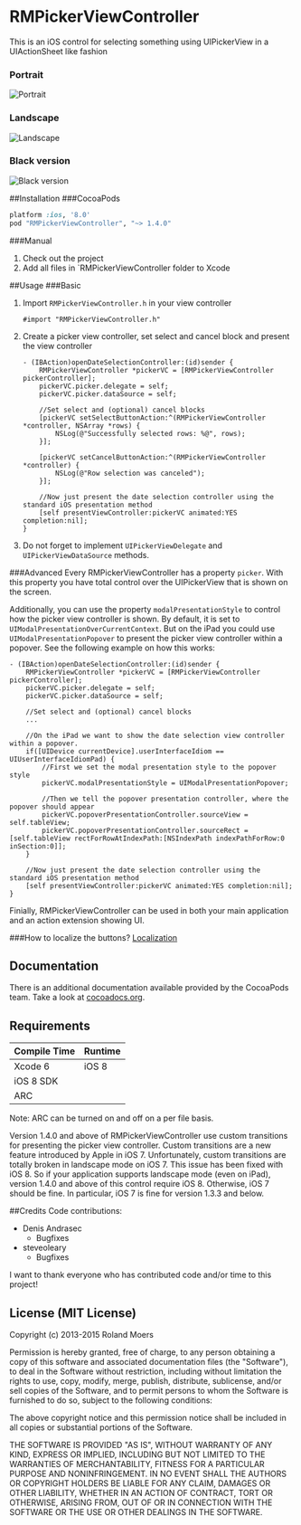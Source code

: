 RMPickerViewController
=============================

This is an iOS control for selecting something using UIPickerView in a UIActionSheet like fashion

### Portrait
![Portrait](http://cooperrs.github.io/RMPickerViewController/images/Blur-Screen1.png)

### Landscape
![Landscape](http://cooperrs.github.com/RMPickerViewController/images/Blur-Screen2.png)

### Black version
![Black version](http://cooperrs.github.com/RMPickerViewController/images/Blur-Screen3.png)

##Installation
###CocoaPods
```ruby
platform :ios, '8.0'
pod "RMPickerViewController", "~> 1.4.0"
```

###Manual
1. Check out the project
2. Add all files in `RMPickerViewController folder to Xcode

##Usage
###Basic
1. Import `RMPickerViewController.h` in your view controller
	
	```objc
	#import "RMPickerViewController.h"
	```
2. Create a picker view controller, set select and cancel block and present the view controller
	
	```objc
    - (IBAction)openDateSelectionController:(id)sender {
        RMPickerViewController *pickerVC = [RMPickerViewController pickerController];
        pickerVC.picker.delegate = self;
        pickerVC.picker.dataSource = self;
        
        //Set select and (optional) cancel blocks
        [pickerVC setSelectButtonAction:^(RMPickerViewController *controller, NSArray *rows) {
            NSLog(@"Successfully selected rows: %@", rows);
        }];
        
        [pickerVC setCancelButtonAction:^(RMPickerViewController *controller) {
            NSLog(@"Row selection was canceled");
        }];
        
        //Now just present the date selection controller using the standard iOS presentation method
        [self presentViewController:pickerVC animated:YES completion:nil];
    }
	```
	
3. Do not forget to implement `UIPickerViewDelegate` and `UIPickerViewDataSource` methods.

###Advanced
Every RMPickerViewController has a property `picker`. With this property you have total control over the UIPickerView that is shown on the screen.

Additionally, you can use the property `modalPresentationStyle` to control how the picker view controller is shown. By default, it is set to `UIModalPresentationOverCurrentContext`. But on the iPad you could use `UIModalPresentationPopover` to present the picker view controller within a popover. See the following example on how this works:

```objc
- (IBAction)openDateSelectionController:(id)sender {
    RMPickerViewController *pickerVC = [RMPickerViewController pickerController];
    pickerVC.picker.delegate = self;
    pickerVC.picker.dataSource = self;

    //Set select and (optional) cancel blocks
    ...

    //On the iPad we want to show the date selection view controller within a popover.
    if([UIDevice currentDevice].userInterfaceIdiom == UIUserInterfaceIdiomPad) {
        //First we set the modal presentation style to the popover style
        pickerVC.modalPresentationStyle = UIModalPresentationPopover;

        //Then we tell the popover presentation controller, where the popover should appear
        pickerVC.popoverPresentationController.sourceView = self.tableView;
        pickerVC.popoverPresentationController.sourceRect = [self.tableView rectForRowAtIndexPath:[NSIndexPath indexPathForRow:0 inSection:0]];
    }
    
    //Now just present the date selection controller using the standard iOS presentation method
    [self presentViewController:pickerVC animated:YES completion:nil];
}
```

Finially, RMPickerViewController can be used in both your main application and an action extension showing UI.

###How to localize the buttons? 
[Localization](https://github.com/CooperRS/RMPickerViewController/wiki/Localization)

## Documentation
There is an additional documentation available provided by the CocoaPods team. Take a look at [cocoadocs.org](http://cocoadocs.org/docsets/RMPickerViewController/).

## Requirements

| Compile Time  | Runtime       |
| :------------ | :------------ |
| Xcode 6       | iOS 8         |
| iOS 8 SDK     |               |
| ARC           |               |

Note: ARC can be turned on and off on a per file basis.

Version 1.4.0 and above of RMPickerViewController use custom transitions for presenting the picker view controller. Custom transitions are a new feature introduced by Apple in iOS 7. Unfortunately, custom transitions are totally broken in landscape mode on iOS 7. This issue has been fixed with iOS 8. So if your application supports landscape mode (even on iPad), version 1.4.0 and above of this control require iOS 8. Otherwise, iOS 7 should be fine. In particular, iOS 7 is fine for version 1.3.3 and below.

##Credits
Code contributions:
* Denis Andrasec
	* Bugfixes
* steveoleary
	* Bugfixes

I want to thank everyone who has contributed code and/or time to this project!

## License (MIT License)
Copyright (c) 2013-2015 Roland Moers

Permission is hereby granted, free of charge, to any person obtaining a copy
of this software and associated documentation files (the "Software"), to deal
in the Software without restriction, including without limitation the rights
to use, copy, modify, merge, publish, distribute, sublicense, and/or sell
copies of the Software, and to permit persons to whom the Software is
furnished to do so, subject to the following conditions:

The above copyright notice and this permission notice shall be included in
all copies or substantial portions of the Software.

THE SOFTWARE IS PROVIDED "AS IS", WITHOUT WARRANTY OF ANY KIND, EXPRESS OR
IMPLIED, INCLUDING BUT NOT LIMITED TO THE WARRANTIES OF MERCHANTABILITY,
FITNESS FOR A PARTICULAR PURPOSE AND NONINFRINGEMENT. IN NO EVENT SHALL THE
AUTHORS OR COPYRIGHT HOLDERS BE LIABLE FOR ANY CLAIM, DAMAGES OR OTHER
LIABILITY, WHETHER IN AN ACTION OF CONTRACT, TORT OR OTHERWISE, ARISING FROM,
OUT OF OR IN CONNECTION WITH THE SOFTWARE OR THE USE OR OTHER DEALINGS IN
THE SOFTWARE.
